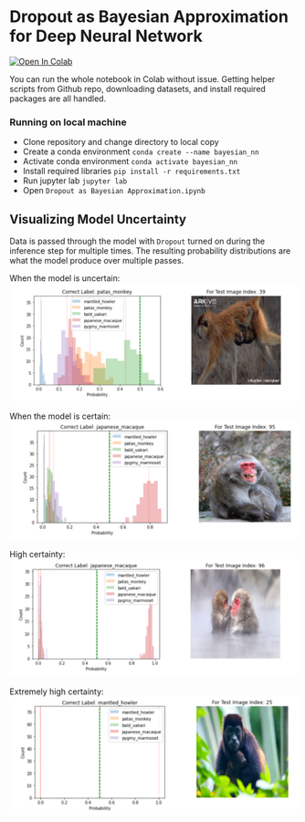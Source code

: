 # Dropout as Bayesian Approximation for Deep Neural Network

[![Open In Colab](https://colab.research.google.com/assets/colab-badge.svg)](https://colab.research.google.com/github/ArkAung/dropout_bayesian_nn)

You can run the whole notebook in Colab without issue. 
Getting helper scripts from Github repo, downloading datasets,
 and install required packages are all handled. 

### Running on local machine

* Clone repository and change directory to local copy
* Create a conda environment `conda create --name bayesian_nn`
* Activate conda environment `conda activate bayesian_nn`
* Install required libraries `pip install -r requirements.txt`
* Run jupyter lab `jupyter lab`
* Open `Dropout as Bayesian Approximation.ipynb`

## Visualizing Model Uncertainty

Data is passed through the model with `Dropout` turned on 
during the inference step for multiple times. The resulting 
probability distributions are what the model produce over 
multiple passes.

When the model is uncertain:
![Uncertain](assets/uncertain.png)

When the model is certain:
![Certain](assets/certain.png)

High certainty:
![High_Certain](assets/high_certainty.png)

Extremely high certainty:
![Ext_Certain](assets/extremely_high_certainty.png)
